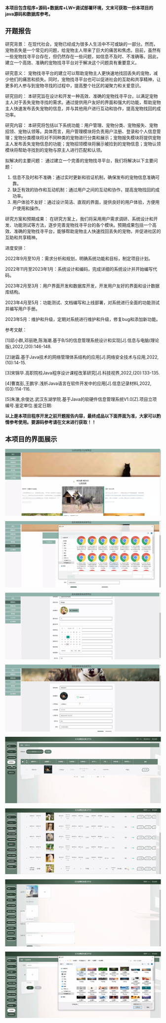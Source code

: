 ****本项目包含程序+源码+数据库+LW+调试部署环境，文末可获取一份本项目的java源码和数据库参考。****

## ******开题报告******

研究背景：
在现代社会，宠物已经成为很多人生活中不可或缺的一部分。然而，宠物丢失是一个常见的问题，给宠物主人带来了巨大的痛苦和焦虑。目前，虽然有一些宠物找寻平台存在，但仍然存在一些问题，如信息不及时、不准确等。因此，建立一个高效、准确的宠物找寻平台对于解决这个问题具有重要意义。

研究意义：
宠物找寻平台的建立可以帮助宠物主人更快速地找回丢失的宠物，减少他们的痛苦和损失。同时，宠物找寻平台也可以促进社会的互助和共享精神，让更多的人参与到宠物寻找的过程中，提高整个社区的凝聚力和关爱意识。

研究目的：
本研究旨在设计和开发一种高效、准确的宠物找寻平台，以满足宠物主人对于丢失宠物寻找的需求。通过提供用户友好的界面和强大的功能，帮助宠物主人快速发布丢失宠物的信息，并与其他用户进行互动和协作，提高宠物找回的成功率。

研究内容：
本研究将包括以下系统功能：用户管理、宠物分类、宠物报失、宠物招领、宠物认领等。具体而言，用户管理模块将负责用户注册、登录和个人信息管理；宠物分类模块将对不同种类的宠物进行分类和展示；宠物报失模块将提供宠物主人发布丢失宠物信息的功能；宠物招领模块将展示被捡到的宠物信息；宠物认领模块将帮助寻找到的宠物与原主人进行匹配和认领。

拟解决的主要问题： 通过建立一个完善的宠物找寻平台，我们将解决以下主要问题：

  1. 信息不及时和不准确：通过实时更新和验证机制，确保发布的宠物信息准确可靠。
  2. 缺乏有效的协作和互动机制：通过用户之间的互动和协作，提高宠物找回的成功率。
  3. 用户体验不友好：通过设计简洁、直观的界面，提供良好的用户体验，方便用户使用和操作。

研究方案和预期成果：
在研究方案上，我们将采用用户需求调研、系统设计和开发、功能测试等方法，逐步完善宠物找寻平台的各个模块。预期成果包括一个高效、准确的宠物找寻平台，能够帮助宠物主人快速找回丢失的宠物，并促进社区的互助和共享精神。

进度安排：

2022年9月至10月：需求分析和规划，明确系统功能和目标，制定项目计划。

2022年11月至2023年1月：系统设计和编码，完成详细的系统设计并开始编写代码。

2023年2月至3月：用户界面开发和数据库开发，开发用户友好的界面和设计数据库结构。

2023年4月至5月：功能测试、文档编写和上线部署，对系统进行全面的功能测试并编写用户手册。

2023年5月：维护和升级，定期对系统进行维护和升级，修复bug和添加新功能。

参考文献：

[1]邱小群,邓丽艳,陈海潮.基于B/S的信息管理系统设计和实现[J].信息与电脑(理论版),2022,(20):146-148.

[2]谢霜.基于Java技术的网络管理体系结构的应用[J].网络安全技术与应用,2022,(10):14-15.

[3]宋锦华.高职院校Java程序设计课程改革研究[J].科技视界,2022,(20):133-135.

[4]曹嵩彭,王鹏宇.浅析Java语言在软件开发中的应用[J].信息记录材料,2022,(03):114-116.

[5]朱澈,余俊达.武汉东湖学院.基于Java的软硬件信息管理系统V1.0[Z].项目立项编号.鉴定单位.鉴定日期:

****以上是本项目程序开发之前开题报告内容，最终成品以下面界面为准，大家可以酌情参考使用。要源码参考请在文末进行获取！！****

## ******本项目的界面展示******

![](./res/205f0e70bab24cd6bc32bd64d7f7df40.png)

![](./res/47965cea0cd04e09a54d9bfb3495219c.png)

![](./res/591bbbbe019747ccb8a4edf353b66d1f.png)

![](./res/0989562a69fd4de7ab3099e057684d1c.png)

![](./res/2535ada6722249b7b588a6892e82aa99.png)

![](./res/532dcd2693344246b886fcc3752620e3.png)

![](./res/60cd0c4982bb495cb3b24fe0e50a0360.png)

![](./res/82d35fa58ce14883a8bf935db4d57f5d.png)

